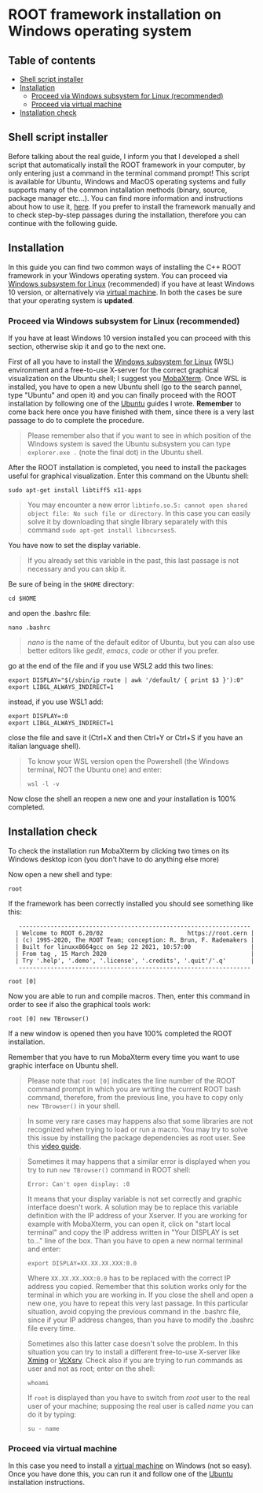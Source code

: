 # ROOT framework installation on Windows operating system

## Table of contents
- [Shell script installer](#shell-script-installer)
- [Installation](#installation)
  * [Proceed via Windows subsystem for Linux (recommended)](#proceed-via-windows-subsystem-for-linux-recommended)
  * [Proceed via virtual machine](#proceed-via-virtual-machine)
- [Installation check](#installation-check)

## Shell script installer

Before talking about the real guide, I inform you that I developed a shell script that automatically install the ROOT framework in your computer, by only entering just a command in the terminal command prompt! This script is available for Ubuntu, Windows and MacOS operating systems and fully supports many of the common installation methods (binary, source, package manager etc...). You can find more information and instructions about how to use it, [here](https://github.com/JustWhit3/root-framework-installer). If you prefer to install the framework manually and to check step-by-step passages during the installation, therefore you can continue with the following guide.

## Installation

In this guide you can find two common ways of installing the C++ ROOT framework in your Windows operating system. You can proceed via [Windows subsystem for Linux](https://ubuntu.com/wsl) (recommended) if you have at least Windows 10 version, or alternatively via [virtual machine](https://www.virtualbox.org/). In both the cases be sure that your operating system is **updated**.

### Proceed via Windows subsystem for Linux (recommended)

If you have at least Windows 10 version installed you can proceed with this section, otherwise skip it and go to the next one. 

First of all you have to install the [Windows subsystem for Linux](https://ubuntu.com/wsl) (WSL) environment and a free-to-use X-server for the correct graphical visualization on the Ubuntu shell; I suggest you [MobaXterm](https://mobaxterm.mobatek.net/). Once WSL is installed, you have to open a new Ubuntu shell (go to the search pannel, type "Ubuntu" and open it) and you can finally proceed with the ROOT installation by following one of the [Ubuntu](https://github.com/JustWhit3/useful-guides/blob/main/ROOT/Installation/Ubuntu.md) guides I wrote. **Remember** to come back here once you have finished with them, since there is a very last passage to do to complete the procedure.

> Please remember also that if you want to see in which position of the Windows system is saved the Ubuntu subsystem you can type `explorer.exe .` (note the final dot) in the Ubuntu shell.

After the ROOT installation is completed, you need to install the packages useful for graphical visualization. Enter this command on the Ubuntu shell:
```shell
sudo apt-get install libtiff5 x11-apps
```
> You may encounter a new error `libtinfo.so.5: cannot open shared object file: No such file or directory`. In this case you can easily solve it by downloading that single library separately with this command `sudo apt-get install libncurses5`.

You have now to set the display variable. 
> If you already set this variable in the past, this last passage is not necessary and you can skip it.

Be sure of being in the `$HOME` directory:
```shell
cd $HOME
```
and open the .bashrc file:
```shell
nano .bashrc
```
> *nano* is the name of the default editor of Ubuntu, but you can also use better editors like *gedit*, *emacs*, *code* or other if you prefer.

go at the end of the file and if you use WSL2 add this two lines:
```shell
export DISPLAY="$(/sbin/ip route | awk '/default/ { print $3 }'):0"
export LIBGL_ALWAYS_INDIRECT=1
```
instead, if you use WSL1 add:
```shell
export DISPLAY=:0
export LIBGL_ALWAYS_INDIRECT=1
```
close the file and save it (Ctrl+X and then Ctrl+Y or Ctrl+S if you have an italian language shell).
> To know your WSL version open the Powershell (the Windows terminal, NOT the Ubuntu one) and enter:
> ```shell
> wsl -l -v
> ```

Now close the shell an reopen a new one and your installation is 100% completed. 

## Installation check
To check the installation run MobaXterm by clicking two times on its Windows desktop icon (you don't have to do anything else more)

Now open a new shell and type:
```shell
root
```
If the framework has been correctly installed you should see something like this:
```shell
   ------------------------------------------------------------------
  | Welcome to ROOT 6.20/02                        https://root.cern |
  | (c) 1995-2020, The ROOT Team; conception: R. Brun, F. Rademakers |
  | Built for linuxx8664gcc on Sep 22 2021, 10:57:00                 |
  | From tag , 15 March 2020                                         |
  | Try '.help', '.demo', '.license', '.credits', '.quit'/'.q'       |
   ------------------------------------------------------------------

root [0] 
```
Now you are able to run and compile macros. Then, enter this command in order to see if also the graphical tools work:
```shell
root [0] new TBrowser()
```
If a new window is opened then you have 100% completed the ROOT installation.

Remember that you have to run MobaXterm every time you want to use graphic interface on Ubuntu shell.

> Please note that `root [0]` indicates the line number of the ROOT command prompt in which you are writing the current ROOT bash command, therefore, from the previous line, you have to copy only `new TBrowser()` in your shell.

> In some very rare cases may happens also that some libraries are not recognized when trying to load or run a macro. You may try to solve this issue by installing the package dependencies as root user. See this [video guide](https://www.youtube.com/watch?v=nkKxNBuqsB0&t=186s).

> Sometimes it may happens that a similar error is displayed when you try to run `new TBrowser()` command in ROOT shell:
> ```shell
> Error: Can't open display: :0
> ```
> It means that your display variable is not set correctly and graphic interface doesn't work. A solution may be to replace this variable definition with the IP address of your Xserver. If you are working for example with MobaXterm, you can open it, click on "start local terminal" and copy the IP address written in "Your DISPLAY is set to..." line of the box. Than you have to open a new normal terminal and enter:
> ```shell
> export DISPLAY=XX.XX.XX.XXX:0.0
> ```
> Where `XX.XX.XX.XXX:0.0` has to be replaced with the correct IP address you copied. Remember that this solution works only for the terminal in which you are working in. If you close the shell and open a new one, you have to repeat this very last passage. In this particular situation, avoid copying the previous command in the .bashrc file, since if your IP address changes, than you have to modify the .bashrc file every time.

> Sometimes also this latter case doesn't solve the problem. In this situation you can try to install a different free-to-use X-server like [Xming](https://sourceforge.net/projects/xming/) or [VcXsrv](https://sourceforge.net/projects/vcxsrv/). 
> Check also if you are trying to run commands as user and not as root; enter on the shell:
> ```shell
> whoami
> ```
> If `root` is displayed than you have to switch from *root* user to the real user of your machine; supposing the real user is called *name* you can do it by typing:
> ```shell
> su - name
> ```

### Proceed via virtual machine

In this case you need to install a [virtual machine](https://www.virtualbox.org/) on Windows (not so easy). Once you have done this, you can run it and follow one of the [Ubuntu](https://github.com/JustWhit3/useful-guides/blob/main/ROOT/Installation/Ubuntu.md) installation instructions.
